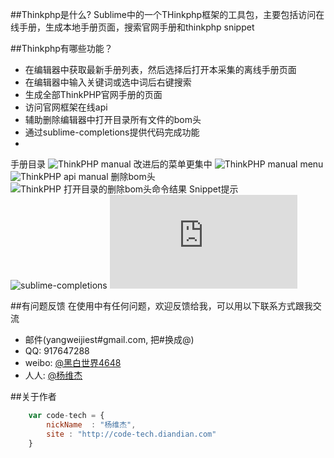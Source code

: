##Thinkphp是什么?
Sublime中的一个THinkphp框架的工具包，主要包括访问在线手册，生成本地手册页面，搜索官网手册和thinkphp snippet

##Thinkphp有哪些功能？

*  在编辑器中获取最新手册列表，然后选择后打开本采集的离线手册页面
*  在编辑器中输入关键词或选中词后右键搜索
*  生成全部ThinkPHP官网手册的页面
*  访问官网框架在线api
*  辅助删除编辑器中打开目录所有文件的bom头
*  通过sublime-completions提供代码完成功能
*	
手册目录
![ThinkPHP manual](http://ww2.sinaimg.cn/large/50075709tw1dytu1g1xa1j.jpg)
改进后的菜单更集中
![ThinkPHP manual menu](http://ww4.sinaimg.cn/large/50075709tw1dyzlv2uk6oj.jpg)
![ThinkPHP api manual](http://ww3.sinaimg.cn/large/50075709tw1dyzlvmdds7j.jpg)
删除bom头
![ThinkPHP 打开目录的删除bom头命令结果](http://ww4.sinaimg.cn/large/50075709tw1dyzlvbi4daj.jpg)
Snippet提示
![sublime-completions](http://bbs.thinkphp.cn/data/attachment/forum/201207/27/0942179zll1qlqs9dsn3tt.png)
![视频: 用Sublime text2的Thinkphp插件 像zencoding)一样快速开发TP](http://v.youku.com/v_show/id_XNTA1NjE2MTM2.html)

##有问题反馈
在使用中有任何问题，欢迎反馈给我，可以用以下联系方式跟我交流

* 邮件(yangweijiest#gmail.com, 把#换成@)
* QQ: 917647288
* weibo: [@黑白世界4648](http://weibo.com/1342658313)
* 人人: [@杨维杰](http://www.renren.com/247050624)

##关于作者

```javascript
	var code-tech = {
		nickName  : "杨维杰",
		site : "http://code-tech.diandian.com"
	}
```